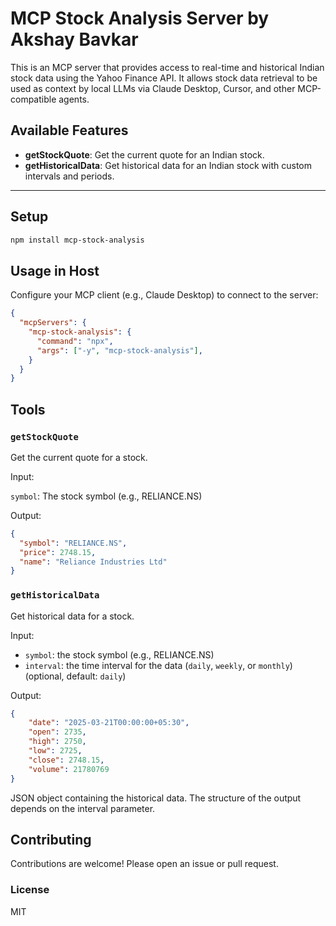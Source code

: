 # MCP Stock Analysis Server by Akshay Bavkar

This is an MCP server that provides access to real-time and historical Indian stock data using the Yahoo Finance API. It allows stock data retrieval to be used as context by local LLMs via Claude Desktop, Cursor, and other MCP-compatible agents.

## Available Features

- **getStockQuote**: Get the current quote for an Indian stock.
- **getHistoricalData**: Get historical data for an Indian stock with custom intervals and periods.
---

## Setup

```bash
npm install mcp-stock-analysis
```

## Usage in Host
Configure your MCP client (e.g., Claude Desktop) to connect to the server:

```JSON
{
  "mcpServers": {
    "mcp-stock-analysis": {
      "command": "npx",
      "args": ["-y", "mcp-stock-analysis"],
    }
  }
}
```

## Tools
### `getStockQuote`
Get the current quote for a stock.

Input:

`symbol`: The stock symbol (e.g., RELIANCE.NS)

Output:
```JSON
{
  "symbol": "RELIANCE.NS",
  "price": 2748.15,
  "name": "Reliance Industries Ltd"
}
```

### `getHistoricalData`
Get historical data for a stock.

Input:

- `symbol`: the stock symbol (e.g., RELIANCE.NS)
- `interval`: the time interval for the data (`daily`, `weekly`, or `monthly`) (optional, default: `daily`)

Output:
```JSON
{
    "date": "2025-03-21T00:00:00+05:30",
    "open": 2735,
    "high": 2750,
    "low": 2725,
    "close": 2748.15,
    "volume": 21780769
}
```

JSON object containing the historical data. The structure of the output depends on the interval parameter.

## Contributing
Contributions are welcome! Please open an issue or pull request.


### License
MIT
